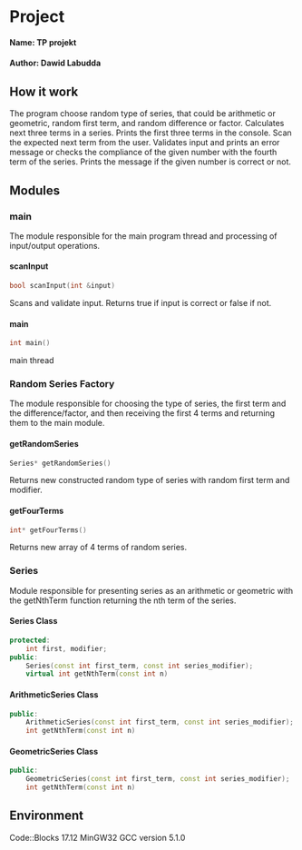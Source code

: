 # Project

#### Name: TP projekt 
#### Author: Dawid Labudda


## How it work

The program choose random type of series, that could be arithmetic or geometric, random first term, and random difference or factor. Calculates next three terms in a series. Prints the first three terms in the console. Scan the expected next term from the user. Validates input and prints an error message or checks the compliance of the given number with the fourth term of the series. Prints the message if the given number is correct or not.


## Modules

### main

The module responsible for the main program thread and processing of input/output operations.

#### scanInput
```cpp
bool scanInput(int &input)
```
Scans and validate input. Returns true if input is correct or false if not.

#### main
```cpp
int main()
```
main thread

### Random Series Factory

The module responsible for choosing the type of series, the first term and the difference/factor, and then receiving the first 4 terms and returning them to the main module.

#### getRandomSeries
```cpp
Series* getRandomSeries()
```
Returns new constructed random type of series with random first term and modifier.

#### getFourTerms
```cpp
int* getFourTerms()
```
Returns new array of 4 terms of random series.

### Series

Module responsible for presenting series as an arithmetic or geometric with the getNthTerm function returning the nth term of the series.

#### Series Class
```cpp
protected:
    int first, modifier;
public:
    Series(const int first_term, const int series_modifier);
    virtual int getNthTerm(const int n)
```

#### ArithmeticSeries Class
```cpp
public:
    ArithmeticSeries(const int first_term, const int series_modifier);
    int getNthTerm(const int n)
```

#### GeometricSeries Class
```cpp
public:
    GeometricSeries(const int first_term, const int series_modifier);
    int getNthTerm(const int n)
```

## Environment

Code::Blocks 17.12 MinGW32 GCC version 5.1.0
